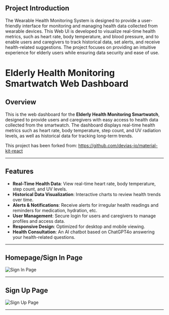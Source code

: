 ## Project Introduction
The Wearable Health Monitoring System is designed to provide a user-friendly interface for monitoring and managing health data collected from wearable devices. This Web UI is developed to visualize real-time health metrics, such as heart rate, body temperature, and blood pressure, and to enable users and caregivers to track historical data, set alerts, and receive health-related suggestions. The project focuses on providing an intuitive experience for elderly users while ensuring data security and ease of use.

# Elderly Health Monitoring Smartwatch Web Dashboard

## Overview

This is the web dashboard for the **Elderly Health Monitoring Smartwatch**, designed to provide users and caregivers with easy access to health data collected from the smartwatch. The dashboard displays real-time health metrics such as heart rate, body temperature, step count, and UV radiation levels, as well as historical data for tracking long-term trends.

This project has been forked from: https://github.com/devias-io/material-kit-react

---

## Features

- **Real-Time Health Data**: View real-time heart rate, body temperature, step count, and UV levels.
- **Historical Data Visualization**: Interactive charts to review health trends over time.
- **Alerts & Notifications**: Receive alerts for irregular health readings and reminders for medication, hydration, etc.
- **User Management**: Secure login for users and caregivers to manage profiles and access data.
- **Responsive Design**: Optimized for desktop and mobile viewing.
- **Health Consultation**: An AI chatbot based on ChatGPT4o answering your health-related questions.


---
## Homepage/Sign In Page
![Sign In Page](https://github.com/user-attachments/assets/1febe6c5-fabc-446b-9c3f-edd7d5fd39e3)

---

## Sign Up Page
![Sign Up Page](https://github.com/user-attachments/assets/26fa3b98-56da-4f93-8a3f-33bb8c0644a0)

---

##
